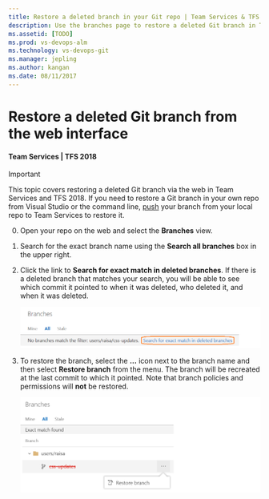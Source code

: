```yaml
---
title: Restore a deleted branch in your Git repo | Team Services & TFS
description: Use the branches page to restore a deleted Git branch in Team Services or Team Foundation Server
ms.assetid: [TODO]
ms.prod: vs-devops-alm
ms.technology: vs-devops-git
ms.manager: jepling
ms.author: kangan
ms.date: 08/11/2017
---
```


# Restore a deleted Git branch from the web interface

#### Team Services | TFS 2018

>[!IMPORTANT]
> This topic covers restoring a deleted Git branch via the web in Team Services and TFS 2018. If you need to restore a Git branch in your own repo from Visual Studio or the command line,
[push](tutorial/pushing.md) your branch from your local repo to Team Services to restore it. 

0. Open your repo on the web and select the  **Branches** view.

0. Search for the exact branch name using the **Search all branches** box in the upper right.

0. Click the link to **Search for exact match in deleted branches**. If there is a deleted branch that matches your search, you will be able to see which commit it pointed to when it was deleted,
who deleted it, and when it was deleted.

    ![Search for exact match in deleted branches in the Team Services/TFS web interface](_img/branches/search_deleted_branches.png)

0. To restore the branch, select the **...** icon next to the branch name and then select **Restore branch** from the menu. The branch will be recreated at the last commit to which it pointed.
Note that branch policies and permissions will **not** be restored.

    ![Restore your deleted branch in the Team Services/TFS web interface](_img/branches/restore_deleted_branch.png)